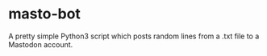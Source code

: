# masto-bot
A pretty simple Python3 script which posts random lines from a .txt file to a Mastodon account.
